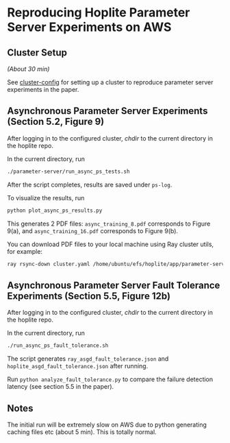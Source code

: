 # Reproducing Hoplite Parameter Server Experiments on AWS

## Cluster Setup

_(About 30 min)_

See [cluster-config](../ray_serve/cluster-config) for setting up a cluster to reproduce parameter server experiments in the paper.

## Asynchronous Parameter Server Experiments (Section 5.2, Figure 9)

After logging in to the configured cluster, *chdir* to the current directory in the hoplite repo.

In the current directory, run

```bash
./parameter-server/run_async_ps_tests.sh
```

After the script completes, results are saved under `ps-log`.

To visualize the results, run

```bash
python plot_async_ps_results.py
```

This generates 2 PDF files: `async_training_8.pdf` corresponds to Figure 9(a), and `async_training_16.pdf` corresponds to Figure 9(b).

You can download PDF files to your local machine using Ray cluster utils, for example:

```bash
ray rsync-down cluster.yaml /home/ubuntu/efs/hoplite/app/parameter-server/async_training_8.pdf .
```

## Asynchronous Parameter Server Fault Tolerance Experiments (Section 5.5, Figure 12b)

After logging in to the configured cluster, *chdir* to the current directory in the hoplite repo.

In the current directory, run

```bash
./run_async_ps_fault_tolerance.sh
```

The script generates `ray_asgd_fault_tolerance.json` and `hoplite_asgd_fault_tolerance.json` after running.

Run `python analyze_fault_tolerance.py` to compare the failure detection latency (see section 5.5 in the paper).

## Notes

The initial run will be extremely slow on AWS due to python generating caching files etc (about 5 min). This is totally normal.
